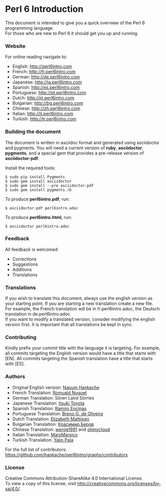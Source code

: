 # Perl 6 Introduction

This document is intended to give you a quick overview of the Perl 6 programming language.  
For those who are new to Perl 6 it should get you up and running.

### Website
For online reading navigate to:  
* English: http://perl6intro.com
* French: http://fr.perl6intro.com
* German: http://de.perl6intro.com
* Japanese: http://ja.perl6intro.com
* Spanish: http://es.perl6intro.com
* Portuguese: http://pt.perl6intro.com
* Dutch: http://nl.perl6intro.com
* Bulgarian: http://bg.perl6intro.com
* Chinese: http://zh.perl6intro.com
* Italian: http://it.perl6intro.com
* Turkish: http://tr.perl6intro.com

### Building the document
The document is written in asciidoc format and generated using
asciidoctor and pygments.  You will need a current version of **ruby**,
**asciidoctor**, **pygments**, and a special gem that provides a pre-release version
of **asciidoctor-pdf**.

Install the required tools:

    $ sudo pip install Pygments
    $ sudo gem install asciidoctor
    $ sudo gem install --pre asciidoctor-pdf
    $ sudo gem install pygments.rb

To produce **perl6intro.pdf**, run:

    $ asciidoctor-pdf perl6intro.adoc

To produce **perl6intro.html**, run:

    $ asciidoctor perl6intro.adoc

### Feedback
All feedback is welcomed:
* Corrections
* Suggestions
* Additions
* Translations

### Translations
If you wish to translate this document, always use the english version as your starting point.
If you are starting a new translation create a new file. For example, the French translation will be in fr.perl6intro.adoc, the Deutsch translation in de.perl6intro.adoc  
If you want to modify a translated version, consider modifying the english version first. It is important that all translations be kept in sync.

### Contributing
Kindly prefix your commit title with the language it is targeting. For example, all commits targeting the English version would have a title that starts with [EN]. All commits targeting the Spanish translation have a title that starts with [ES].

### Authors
* Original English version: [Naoum Hankache](https://github.com/hankache)
* French Translation: [Romuald Nuguet](https://github.com/kolikov)
* German Translation: Sören Laird Sörries
* Japanese Translation: [Itsuki Toyota](https://github.com/titsuki)
* Spanish Translation: [Ramiro Encinas](https://github.com/ramiroencinas)
* Portuguese Translation: [Breno G. de Oliveira](https://github.com/garu)
* Dutch Translation: [Elizabeth Mattijsen](https://github.com/lizmat)
* Bulgarian Translation: [Красимир Беров](https://github.com/kberov)
* Chinese Translation: [wenjie1991](https://github.com/wenjie1991) and [ohmycloud](https://ohmycloud.github.io)
* Italian Translation: [MarsMarsico](https://github.com/marsmarsico)
* Turkish Translation: [Yalın Pala](https://github.com/yplog)

For the full list of contributors: https://github.com/hankache/perl6intro/graphs/contributors

### License
Creative Commons Attribution-ShareAlike 4.0 International License.  
To view a copy of this license, visit http://creativecommons.org/licenses/by-sa/4.0/.
